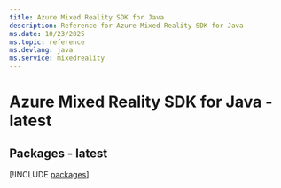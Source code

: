 ```yaml
---
title: Azure Mixed Reality SDK for Java
description: Reference for Azure Mixed Reality SDK for Java
ms.date: 10/23/2025
ms.topic: reference
ms.devlang: java
ms.service: mixedreality
---
```

# Azure Mixed Reality SDK for Java - latest
## Packages - latest
[!INCLUDE [packages](mixed-reality-index.md)]